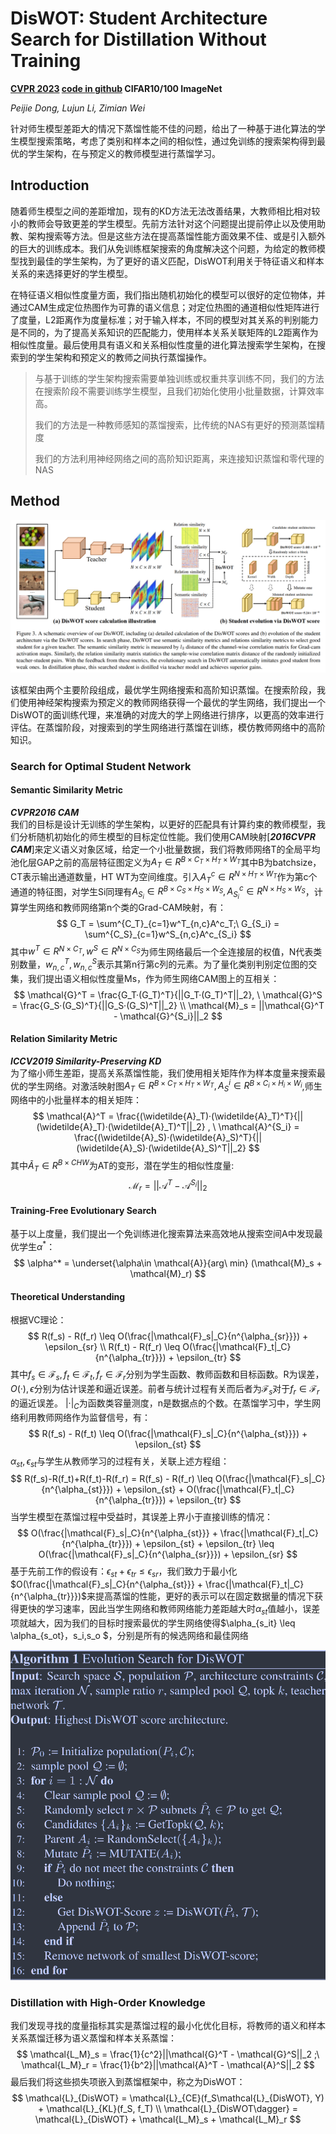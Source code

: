 # DisWOT: Student Architecture Search for Distillation Without Training

**[CVPR 2023](https://openaccess.thecvf.com/content/CVPR2023/html/Dong_DisWOT_Student_Architecture_Search_for_Distillation_WithOut_Training_CVPR_2023_paper.html)	[code in github](https://github.com/lilujunai/DisWOT-CVPR2023)	CIFAR10/100  ImageNet**

*Peijie Dong, Lujun Li, Zimian Wei*

针对师生模型差距大的情况下蒸馏性能不佳的问题，给出了一种基于进化算法的学生模型搜索策略，考虑了类别和样本之间的相似性，通过免训练的搜索架构得到最优的学生架构，在与预定义的教师模型进行蒸馏学习。

## Introduction

随着师生模型之间的差距增加，现有的KD方法无法改善结果，大教师相比相对较小的教师会导致更差的学生模型。先前方法针对这个问题提出提前停止以及使用助教、架构搜索等方法。但是这些方法在提高蒸馏性能方面效果不佳、或是引入额外的巨大的训练成本。我们从免训练框架搜索的角度解决这个问题，为给定的教师模型找到最佳的学生架构，为了更好的语义匹配，DisWOT利用关于特征语义和样本关系的来选择更好的学生模型。

在特征语义相似性度量方面，我们指出随机初始化的模型可以很好的定位物体，并通过CAM生成定位热图作为可靠的语义信息；对定位热图的通道相似性矩阵进行了度量，L2距离作为度量标准；对于输入样本，不同的模型对其关系的判别能力是不同的，为了提高关系知识的匹配能力，使用样本关系关联矩阵的L2距离作为相似性度量。最后使用具有语义和关系相似性度量的进化算法搜索学生架构，在搜索到的学生架构和预定义的教师之间执行蒸馏操作。

> 与基于训练的学生架构搜索需要单独训练或权重共享训练不同，我们的方法在搜索阶段不需要训练学生模型，且我们初始化使用小批量数据，计算效率高。
>
> 我们的方法是一种教师感知的蒸馏搜索，比传统的NAS有更好的预测蒸馏精度
>
> 我们的方法利用神经网络之间的高阶知识距离，来连接知识蒸馏和零代理的NAS

## Method

![image-20240405111236709](imgs/image-20240405111236709.png)

该框架由两个主要阶段组成，最优学生网络搜索和高阶知识蒸馏。在搜索阶段，我们使用神经架构搜索为预定义的教师网络获得一个最优的学生网络，我们提出一个DisWOT的面训练代理，来准确的对庞大的学上网络进行排序，以更高的效率进行评估。在蒸馏阶段，对搜索到的学生网络进行蒸馏在训练，模仿教师网络中的高阶知识。

### Search for Optimal Student Network

#### Semantic Similarity Metric
***CVPR2016 CAM***  
我们的目标是设计无训练的学生架构，以更好的匹配具有计算约束的教师模型，我们分析随机初始化的师生模型的目标定位性能。我们使用CAM映射[***2016CVPR CAM***]来定义语义对象区域，给定一个小批量数据，我们将教师网络T的全局平均池化层GAP之前的高层特征图定义为$A_T\in R^{B\times C_T \times H_T \times W_T}$其中B为batchsize，CT表示输出通道数量，HT WT为空间维度。引入$A^c_T\in R^{N\times H_T\times W_T}$作为第c个通道的特征图，对学生Si同理有$A_{S_i} \in R^{B\times C_S \times H_S \times W_S}, A^c_{S_i}\in R^{N\times H_S\times W_S}$，计算学生网络和教师网络第n个类的Grad-CAM映射，有：
$$
G_T = \sum^{C_T}_{c=1}w^T_{n,c}A^c_T;\ G_{S_i} = \sum^{C_S}_{c=1}w^S_{n,c}A^c_{S_i}
$$
其中$w^T\in R^{N\times C_T} , w^S\in R^{N \times C_S}$为师生网络最后一个全连接层的权值，N代表类别数量，$w^T_{n,c}, w^S_{n,c}$表示其第n行第c列的元素。为了量化类别判别定位图的交集，我们提出语义相似性度量Ms，作为师生网络CAM图上的互相关：
$$
\mathcal{G}^T = \frac{G_T·(G_T)^T}{||G_T·(G_T)^T||_2}, \ \mathcal{G}^S = \frac{G_S·(G_S)^T}{||G_S·(G_S)^T||_2} \\
\mathcal{M}_s = ||\mathcal{G}^T - \mathcal{G}^{S_i}||_2
$$

#### Relation Similarity Metric
***ICCV2019 Similarity-Preserving KD***  
为了缩小师生差距，提高关系蒸馏性能，我们使用相关矩阵作为样本度量来搜索最优的学生网络。对激活映射图$A_T\in R^{B\times C_T \times H_T \times W_T}, A_S^i\in R^{B \times C_i \times H_i \times W_i}$,师生网络中的小批量样本的相关矩阵：
$$
\mathcal{A}^T = \frac{(\widetilde{A}_T)·(\widetilde{A}_T)^T}{||(\widetilde{A}_T)·(\widetilde{A}_T)^T||_2} , \ \mathcal{A}^{S_i} = \frac{(\widetilde{A}_S)·(\widetilde{A}_S)^T}{||(\widetilde{A}_S)·(\widetilde{A}_S)^T||_2}
$$
其中$\widetilde{A}_T \in R^{B\times CHW}$为AT的变形，潜在学生的相似性度量:
$$
\mathcal{M}_r = ||\mathcal{A}^T - \mathcal{A}^{S_i}||_2
$$

#### Training-Free Evolutionary Search

基于以上度量，我们提出一个免训练进化搜索算法来高效地从搜索空间A中发现最优学生$\alpha^*$：
$$
\alpha^* = \underset{\alpha\in \mathcal{A}}{arg\ min} (\mathcal{M}_s + \mathcal{M}_r)
$$

#### Theoretical Understanding

根据VC理论：
$$
R(f_s) - R(f_r) \leq O(\frac{|\mathcal{F}_s|_C}{n^{\alpha_{sr}}}) + \epsilon_{sr} \\
R(f_t) - R(f_r) \leq O(\frac{|\mathcal{F}_t|_C}{n^{\alpha_{tr}}}) + \epsilon_{tr}
$$
其中$f_s\in\mathcal{F}_s, f_t\in\mathcal{F}_t, f_r\in\mathcal{F}_r$分别为学生函数、教师函数和目标函数。R为误差，$O(·), \epsilon$分别为估计误差和逼近误差。前者与统计过程有关而后者为$\mathcal{F}_s$对于$f_r\in \mathcal{F}_r$的逼近误差。 $|·|_C$为函数类容量测度，n是数据点的个数。在蒸馏学习中，学生网络利用教师网络作为监督信号，有：
$$
R(f_s) - R(f_t) \leq O(\frac{|\mathcal{F}_s|_C}{n^{\alpha_{st}}}) + \epsilon_{st}
$$
$\alpha_{st},\epsilon_{st}$与学生从教师学习的过程有关，关联上述方程组：
$$
R(f_s)-R(f_t)+R(f_t)-R(f_r) = R(f_s) - R(f_r) \leq O(\frac{|\mathcal{F}_s|_C}{n^{\alpha_{st}}}) + \epsilon_{st} + O(\frac{|\mathcal{F}_t|_C}{n^{\alpha_{tr}}}) + \epsilon_{tr}
$$
当学生模型在蒸馏过程中受益时，其误差上界小于直接训练的情况：
$$
O(\frac{|\mathcal{F}_s|_C}{n^{\alpha_{st}}} + \frac{|\mathcal{F}_t|_C}{n^{\alpha_{tr}}}) + \epsilon_{st} + \epsilon_{tr} \leq O(\frac{|\mathcal{F}_s|_C}{n^{\alpha_{sr}}}) + \epsilon_{sr}
$$
基于先前工作的假设有：$\epsilon_{st} + \epsilon_{tr} \leq \epsilon_{sr}$，我们致力于最小化$O(\frac{|\mathcal{F}_s|_C}{n^{\alpha_{st}}} + \frac{|\mathcal{F}_t|_C}{n^{\alpha_{tr}}})$来提高蒸馏的性能，更好的表示可以在固定数据量的情况下获得更快的学习速率，因此当学生网络和教师网络能力差距越大时$\alpha_{st}$值越小，误差项就越大，因为我们的目标时搜索最优的学生网络使得$\alpha_{s_it} \leq \alpha_{s_ot}，s_i,s_o $，分别是所有的候选网络和最佳网络

![image-20240405132704989](imgs/image-20240405132704989.png)

### Distillation with High-Order Knowledge

我们发现寻找的度量指标其实是蒸馏过程的最小化优化目标，将教师的语义和样本关系蒸馏迁移为语义蒸馏和样本关系蒸馏：
$$
\mathcal{L_M}_s = \frac{1}{c^2}||\mathcal{G}^T - \mathcal{G}^S||_2 ;\ \mathcal{L_M}_r = \frac{1}{b^2}||\mathcal{A}^T - \mathcal{A}^S||_2
$$
最后我们将这些损失项嵌入到蒸馏框架中，称之为DisWOT：
$$
\mathcal{L}_{DisWOT} = \mathcal{L}_{CE}(f_S\mathcal{L}_{DisWOT}, Y)  + \mathcal{L}_{KL}(f_S, f_T)  \\
\mathcal{L}_{DisWOT\dagger} = \mathcal{L}_{DisWOT} + \mathcal{L_M}_s + \mathcal{L_M}_r
$$
